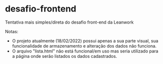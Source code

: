 # desafio-frontend
Tentativa mais simples/direta do desafio front-end da Leanwork

Notas: 
- O projeto atualmente (18/02/2022) possui apenas a sua parte visual, sua funcionalidade de armazenamento e alteração dos dados não funciona.
- O arquivo "lista.html" não está funcional/em uso mas seria utilizado para a página onde serão listados os dados cadastrados.
